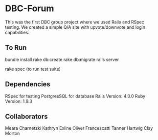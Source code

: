 DBC-Forum
=================
This was the first DBC group project where we used Rails and RSpec testing. We created a simple Q/A site with upvote/downvote and login capabilities.

To Run
-----------------
bundle install
rake db:create
rake db:migrate
rails server

rake spec (to run test suite)

Dependencies
-----------------
RSpec for testing
PostgresSQL for database
Rails Version: 4.0.0
Ruby Version: 1.9.3

Collaborators
-----------------
Meara Charnetzki
Kathryn Exline
Oliver Francescatti
Tanner Hartwig
Clay Morton
